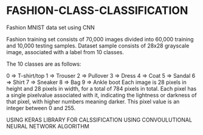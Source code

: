 # FASHION-CLASS-CLASSIFICATION
Fashion MNIST data set using CNN

Fashion training set consists of 70,000 images divided into 60,000 training and 10,000 testing samples. Dataset sample consists of 28x28 grayscale image, associated with a label from 10 classes.

The 10 classes are as follows:

0 => T-shirt/top
1 => Trouser
2 => Pullover
3 => Dress
4 => Coat
5 => Sandal
6 => Shirt
7 => Sneaker
8 => Bag
9 => Ankle boot
Each image is 28 pixels in height and 28 pixels in width, for a total of 784 pixels in total.
Each pixel has a single pixelvalue associated with it, indicating the lightness or darkness of that pixel, with higher numbers meaning darker.
This pixel value is an integer between 0 and 255.

USING KERAS  LIBRARY FOR CALSSIFICATION USING CONVOULUTIONAL NEURAL NETWORK  ALGORITHM 
 
